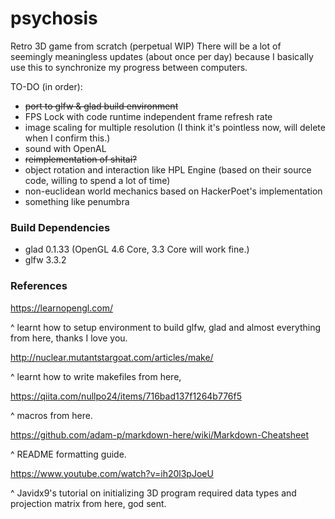 # psychosis
Retro 3D game from scratch (perpetual WIP)
There will be a lot of seemingly meaningless updates (about once per day) because I basically use this to synchronize my progress between computers.

TO-DO (in order):
- ~~port to glfw & glad build environment~~
- FPS Lock with code runtime independent frame refresh rate
- image scaling for multiple resolution (I think it's pointless now, will delete when I confirm this.)
- sound with OpenAL
- ~~reimplementation of shitai?~~
- object rotation and interaction like HPL Engine (based on their source code, willing to spend a lot of time)
- non-euclidean world mechanics based on HackerPoet's implementation
- something like penumbra

### Build Dependencies
- glad 0.1.33 (OpenGL 4.6 Core, 3.3 Core will work fine.)
- glfw 3.3.2

### References
https://learnopengl.com/

^ learnt how to setup environment to build glfw, glad and almost everything from here, thanks I love you.


http://nuclear.mutantstargoat.com/articles/make/

^ learnt how to write makefiles from here, 

https://qiita.com/nullpo24/items/716bad137f1264b776f5

^ macros from here.


https://github.com/adam-p/markdown-here/wiki/Markdown-Cheatsheet

^ README formatting guide.


https://www.youtube.com/watch?v=ih20l3pJoeU

^ Javidx9's tutorial on initializing 3D program required data types and projection matrix from here, god sent.
